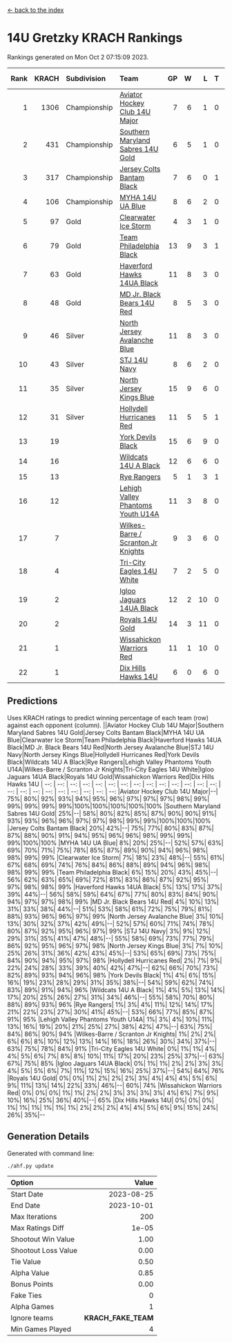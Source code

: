 [<- back to the index](readme.md)
# 14U Gretzky KRACH Rankings
Rankings generated on Mon Oct  2 07:15:09 2023.

Rank|KRACH|Subdivision|Team|GP|W|L|T|OTW|OTL|SoS|Exp Wins|Win Diff
---:|---:|:---|:---|---:|---:|---:|---:|---:|---:|---:|---:|---:
1|1306|Championship|[Aviator Hockey Club 14U Major](https://gamesheetstats.com/seasons/3659/teams/140575/schedule)|7|6|1|0|0|0|979|6.8|-0.0
2|431|Championship|[Southern Maryland Sabres 14U Gold](https://gamesheetstats.com/seasons/3659/teams/140588/schedule)|6|5|1|0|0|0|214|5.8|-0.0
3|317|Championship|[Jersey Colts Bantam Black](https://gamesheetstats.com/seasons/3659/teams/140580/schedule)|7|6|0|1|2|0|29|7.4|0.0
4|106|Championship|[MYHA 14U UA Blue](https://gamesheetstats.com/seasons/3659/teams/140583/schedule)|8|6|2|0|0|2|41|6.9|0.0
5|97|Gold|[Clearwater Ice Storm](https://gamesheetstats.com/seasons/3659/teams/142500/schedule)|4|3|1|0|0|0|37|3.9|0.0
6|79|Gold|[Team Philadelphia Black](https://gamesheetstats.com/seasons/3659/teams/140590/schedule)|13|9|3|1|2|1|50|10.4|0.0
7|63|Gold|[Haverford Hawks 14UA Black](https://gamesheetstats.com/seasons/3659/teams/140577/schedule)|11|8|3|0|0|0|83|8.8|-0.0
8|48|Gold|[MD Jr. Black Bears 14U Red](https://gamesheetstats.com/seasons/3659/teams/140581/schedule)|8|5|3|0|0|0|32|5.9|0.0
9|46|Silver|[North Jersey Avalanche Blue](https://gamesheetstats.com/seasons/3659/teams/140584/schedule)|11|8|3|0|0|0|49|8.9|0.0
10|43|Silver|[STJ 14U Navy](https://gamesheetstats.com/seasons/3659/teams/140589/schedule)|8|6|2|0|0|1|43|6.9|0.0
11|35|Silver|[North Jersey Kings Blue](https://gamesheetstats.com/seasons/3659/teams/140585/schedule)|15|9|6|0|2|1|128|9.9|0.0
12|31|Silver|[Hollydell Hurricanes Red](https://gamesheetstats.com/seasons/3659/teams/140578/schedule)|11|5|5|1|1|1|68|6.4|0.0
13|19||[York Devils Black](https://gamesheetstats.com/seasons/3659/teams/140595/schedule)|15|6|9|0|0|0|134|6.9|0.0
14|16||[Wildcats 14U A Black](https://gamesheetstats.com/seasons/3659/teams/140592/schedule)|12|6|6|0|0|1|141|6.9|0.0
15|13||[Rye Rangers](https://gamesheetstats.com/seasons/3659/teams/140587/schedule)|5|1|3|1|0|0|99|2.4|0.0
16|12||[Lehigh Valley Phantoms Youth U14A](https://gamesheetstats.com/seasons/3659/teams/140582/schedule)|11|3|8|0|0|0|67|3.9|0.0
17|7||[Wilkes-Barre / Scranton Jr Knights](https://gamesheetstats.com/seasons/3659/teams/140593/schedule)|9|3|6|0|0|0|62|3.9|0.0
18|4||[Tri-City Eagles 14U White](https://gamesheetstats.com/seasons/3659/teams/140591/schedule)|7|2|5|0|0|0|177|2.9|0.0
19|2||[Igloo Jaguars 14UA Black](https://gamesheetstats.com/seasons/3659/teams/140579/schedule)|12|2|10|0|0|0|26|2.9|0.0
20|2||[Royals 14U Gold](https://gamesheetstats.com/seasons/3659/teams/140586/schedule)|14|3|11|0|0|0|106|3.9|0.0
21|1||[Wissahickon Warriors Red](https://gamesheetstats.com/seasons/3659/teams/140594/schedule)|11|1|10|0|0|0|35|1.9|0.0
22|1||[Dix Hills Hawks 14U](https://gamesheetstats.com/seasons/3659/teams/140576/schedule)|6|0|6|0|0|0|26|0.9|0.0

## Predictions
Uses KRACH ratings to predict winning percentage of each team (row) against each opponent (column).
||Aviator Hockey Club 14U Major|Southern Maryland Sabres 14U Gold|Jersey Colts Bantam Black|MYHA 14U UA Blue|Clearwater Ice Storm|Team Philadelphia Black|Haverford Hawks 14UA Black|MD Jr. Black Bears 14U Red|North Jersey Avalanche Blue|STJ 14U Navy|North Jersey Kings Blue|Hollydell Hurricanes Red|York Devils Black|Wildcats 14U A Black|Rye Rangers|Lehigh Valley Phantoms Youth U14A|Wilkes-Barre / Scranton Jr Knights|Tri-City Eagles 14U White|Igloo Jaguars 14UA Black|Royals 14U Gold|Wissahickon Warriors Red|Dix Hills Hawks 14U
| --: | --: | --: | --: | --: | --: | --: | --: | --: | --: | --: | --: | --: | --: | --: | --: | --: | --: | --: | --: | --: | --: | --: 
|Aviator Hockey Club 14U Major|--| 75%| 80%| 92%| 93%| 94%| 95%| 96%| 97%| 97%| 97%| 98%| 99%| 99%| 99%| 99%| 99%|100%|100%|100%|100%|100%
|Southern Maryland Sabres 14U Gold| 25%|--| 58%| 80%| 82%| 85%| 87%| 90%| 90%| 91%| 93%| 93%| 96%| 96%| 97%| 97%| 98%| 99%| 99%|100%|100%|100%
|Jersey Colts Bantam Black| 20%| 42%|--| 75%| 77%| 80%| 83%| 87%| 87%| 88%| 90%| 91%| 94%| 95%| 96%| 96%| 98%| 99%| 99%| 99%|100%|100%
|MYHA 14U UA Blue|  8%| 20%| 25%|--| 52%| 57%| 63%| 69%| 70%| 71%| 75%| 78%| 85%| 87%| 89%| 90%| 94%| 96%| 98%| 98%| 99%| 99%
|Clearwater Ice Storm|  7%| 18%| 23%| 48%|--| 55%| 61%| 67%| 68%| 69%| 74%| 76%| 84%| 86%| 88%| 89%| 94%| 96%| 98%| 98%| 99%| 99%
|Team Philadelphia Black|  6%| 15%| 20%| 43%| 45%|--| 56%| 62%| 63%| 65%| 69%| 72%| 81%| 83%| 86%| 87%| 92%| 95%| 97%| 98%| 98%| 99%
|Haverford Hawks 14UA Black|  5%| 13%| 17%| 37%| 39%| 44%|--| 56%| 58%| 59%| 64%| 67%| 77%| 80%| 83%| 84%| 90%| 94%| 97%| 97%| 98%| 99%
|MD Jr. Black Bears 14U Red|  4%| 10%| 13%| 31%| 33%| 38%| 44%|--| 51%| 53%| 58%| 61%| 72%| 75%| 79%| 81%| 88%| 93%| 96%| 96%| 97%| 99%
|North Jersey Avalanche Blue|  3%| 10%| 13%| 30%| 32%| 37%| 42%| 49%|--| 52%| 57%| 60%| 71%| 74%| 78%| 80%| 87%| 92%| 95%| 96%| 97%| 99%
|STJ 14U Navy|  3%|  9%| 12%| 29%| 31%| 35%| 41%| 47%| 48%|--| 55%| 58%| 69%| 73%| 77%| 79%| 86%| 92%| 95%| 96%| 97%| 98%
|North Jersey Kings Blue|  3%|  7%| 10%| 25%| 26%| 31%| 36%| 42%| 43%| 45%|--| 53%| 65%| 69%| 73%| 75%| 84%| 90%| 94%| 95%| 97%| 98%
|Hollydell Hurricanes Red|  2%|  7%|  9%| 22%| 24%| 28%| 33%| 39%| 40%| 42%| 47%|--| 62%| 66%| 70%| 73%| 82%| 89%| 93%| 94%| 96%| 98%
|York Devils Black|  1%|  4%|  6%| 15%| 16%| 19%| 23%| 28%| 29%| 31%| 35%| 38%|--| 54%| 59%| 62%| 74%| 83%| 89%| 91%| 94%| 96%
|Wildcats 14U A Black|  1%|  4%|  5%| 13%| 14%| 17%| 20%| 25%| 26%| 27%| 31%| 34%| 46%|--| 55%| 58%| 70%| 80%| 88%| 89%| 93%| 96%
|Rye Rangers|  1%|  3%|  4%| 11%| 12%| 14%| 17%| 21%| 22%| 23%| 27%| 30%| 41%| 45%|--| 53%| 66%| 77%| 85%| 87%| 91%| 95%
|Lehigh Valley Phantoms Youth U14A|  1%|  3%|  4%| 10%| 11%| 13%| 16%| 19%| 20%| 21%| 25%| 27%| 38%| 42%| 47%|--| 63%| 75%| 84%| 86%| 90%| 94%
|Wilkes-Barre / Scranton Jr Knights|  1%|  2%|  2%|  6%|  6%|  8%| 10%| 12%| 13%| 14%| 16%| 18%| 26%| 30%| 34%| 37%|--| 63%| 75%| 78%| 84%| 91%
|Tri-City Eagles 14U White|  0%|  1%|  1%|  4%|  4%|  5%|  6%|  7%|  8%|  8%| 10%| 11%| 17%| 20%| 23%| 25%| 37%|--| 63%| 67%| 75%| 85%
|Igloo Jaguars 14UA Black|  0%|  1%|  1%|  2%|  2%|  3%|  3%|  4%|  5%|  5%|  6%|  7%| 11%| 12%| 15%| 16%| 25%| 37%|--| 54%| 64%| 76%
|Royals 14U Gold|  0%|  0%|  1%|  2%|  2%|  2%|  3%|  4%|  4%|  4%|  5%|  6%|  9%| 11%| 13%| 14%| 22%| 33%| 46%|--| 60%| 74%
|Wissahickon Warriors Red|  0%|  0%|  0%|  1%|  1%|  2%|  2%|  3%|  3%|  3%|  3%|  4%|  6%|  7%|  9%| 10%| 16%| 25%| 36%| 40%|--| 65%
|Dix Hills Hawks 14U|  0%|  0%|  0%|  1%|  1%|  1%|  1%|  1%|  1%|  2%|  2%|  2%|  4%|  4%|  5%|  6%|  9%| 15%| 24%| 26%| 35%|--

## Generation Details

Generated with command line:
```
./ahf.py update
```

| Option | Value |
| :----- | ----: |
| Start Date | 2023-08-25 |
| End Date | 2023-10-01 |
| Max Iterations | 200 |
| Max Ratings Diff | 1e-05 |
| Shootout Win Value | 1.00 |
| Shootout Loss Value | 0.00 |
| Tie Value | 0.50 |
| Alpha Value | 0.85 |
| Bonus Points | 0.00 |
| Fake Ties | 0 |
| Alpha Games | 1 |
| Ignore teams | __KRACH_FAKE_TEAM__ |
| Min Games Played | 4 |

